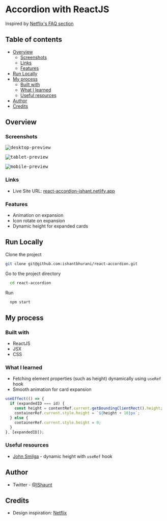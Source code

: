 # Accordion with ReactJS

Inspired by [Netflix's FAQ section](https://www.netflix.com/in/)

## Table of contents

- [Overview](#overview)
  - [Screenshots](#screenshots)
  - [Links](#links)
  - [Features](#features)
- [Run Locally](#run-locally)
- [My process](#my-process)
  - [Built with](#built-with)
  - [What I learned](#what-i-learned)
  - [Useful resources](#useful-resources)
- [Author](#author)
- [Credits](#credits)

## Overview

### Screenshots

<kbd>![desktop-preview](https://user-images.githubusercontent.com/67356291/151388485-deff7e58-ad7a-4b2e-ad9d-67ea41bc92b3.png)</kbd>

<kbd>![tablet-preview](https://user-images.githubusercontent.com/67356291/151388502-8628276f-26ef-4fec-b924-a9ec64fac371.png)</kbd>

<kbd>![mobile-preview](https://user-images.githubusercontent.com/67356291/151388512-f465487c-3a4c-4fb4-8986-1a6afab2052c.png)
</kbd>

### Links

- Live Site URL: [react-accordion-ishant.netlify.app](react-accordion-ishant.netlify.app)

### Features

- Animation on expansion
- Icon rotate on expansion
- Dynamic height for expanded cards

## Run Locally

Clone the project

```bash
git clone git@github.com:ishantbhurani/react-accordion.git
```

Go to the project directory

```bash
  cd react-accordion
```

Run

```bash
  npm start
```

## My process

### Built with

- ReactJS
- JSX
- CSS

### What I learned

- Fetching element properties (such as height) dynamically using `useRef` hook
- Smooth animation for card expansion

```js
useEffect(() => {
  if (expandedID === id) {
    const height = contentRef.current.getBoundingClientRect().height;
    containerRef.current.style.height = `${height + 10}px`;
  } else {
    containerRef.current.style.height = 0;
  }
}, [expandedID]);
```

### Useful resources

- [John Smilga](https://www.johnsmilga.com/) - dynamic height with `useRef` hook

## Author

- Twitter - [@IShaunt](https://twitter.com/IShaunt)

## Credits

- Design inspiration: [Netflix](https://www.netflix.com/in/)
